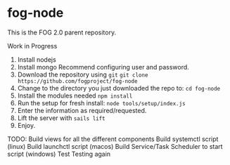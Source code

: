 # fog-node
This is the FOG 2.0 parent repository.

Work in Progress

1. Install nodejs
2. Install mongo
 Recommend configuring user and password.
3. Download the repository using `git`
 `git clone https://github.com/fogproject/fog-node`
4. Change to the directory you just downloaded the repo to:
 `cd fog-node`
5. Install the modules needed
 `npm install`
6. Run the setup for fresh install:
 `node tools/setup/index.js`
6. Enter the information as required/requested.
7. Lift the server with `sails lift`
6. Enjoy.

TODO:
 Build views for all the different components
 Build systemctl script (linux)
 Build launchctl script (macos)
 Build Service/Task Scheduler to start script (windows)
 Test
 Testing again
